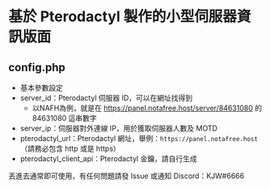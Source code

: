 # 基於 Pterodactyl 製作的小型伺服器資訊版面

## config.php
- 基本參數設定
- server_id：Pterodactyl 伺服器 ID，可以在網址找得到
  - 以NAFH為例，就是在 https://panel.notafree.host/server/84631080 的 84631080 這串數字
- server_ip：伺服器對外連線 IP，用於獲取伺服器人數及 MOTD
- pterodactyl_url：Pterodactyl 網址，舉例：`https://panel.notafree.host` （請務必包含 http 或是 https）
- pterodactyl_client_api：Pterodactyl 金鑰，請自行生成

丟進去通常即可使用，有任何問題請發 Issue 或通知 Discord：KJW#6666
